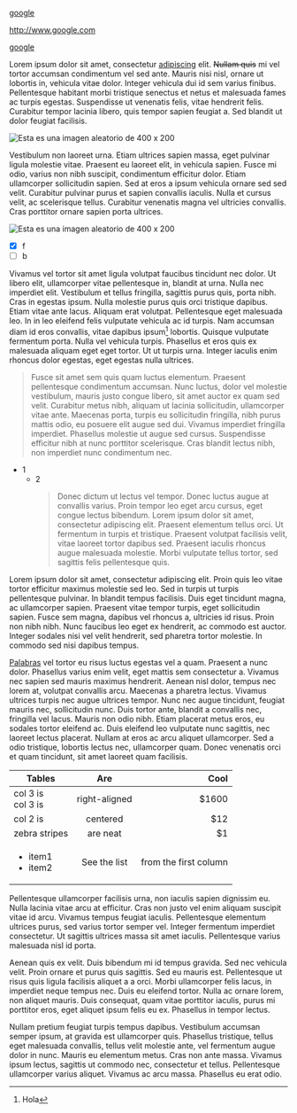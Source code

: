 [google](http://www.google.com)

<http://www.google.com>


[google][ggl]

[ggl]: http://www.google.com


<a id="top"></a>

Lorem ipsum dolor sit amet, consectetur <ins>adipiscing</ins> elit. <del>Nullam quis</del> mi vel tortor accumsan condimentum vel sed ante. Mauris nisi nisl, ornare ut lobortis in, vehicula vitae dolor. Integer vehicula dui id sem varius finibus. Pellentesque habitant morbi tristique senectus et netus et malesuada fames ac turpis egestas. Suspendisse ut venenatis felis, vitae hendrerit felis. Curabitur tempor lacinia libero, quis tempor sapien feugiat a. Sed blandit ut dolor feugiat facilisis.

![Esta es una imagen aleatorio de 400 x 200](http://lorempixel.com/400/200/)

Vestibulum non laoreet urna. Etiam ultrices sapien massa, eget pulvinar ligula molestie vitae. Praesent eu laoreet elit, in vehicula sapien. Fusce mi odio, varius non nibh suscipit, condimentum efficitur dolor. Etiam ullamcorper sollicitudin sapien. Sed at eros a ipsum vehicula ornare sed sed velit. Curabitur pulvinar purus et sapien convallis iaculis. Nulla et cursus velit, ac scelerisque tellus. Curabitur venenatis magna vel ultricies convallis. Cras porttitor ornare sapien porta ultrices.

![Esta es una imagen aleatorio de 400 x 200][randomImage]


[randomImage]: http://lorempixel.com/400/200/ 

- [x] f
- [ ] b

Vivamus vel tortor sit amet ligula volutpat faucibus tincidunt nec dolor. Ut libero elit, ullamcorper vitae pellentesque in, blandit at urna. Nulla nec imperdiet elit. Vestibulum et tellus fringilla, sagittis purus quis, porta nibh. Cras in egestas ipsum. Nulla molestie purus quis orci tristique dapibus. Etiam vitae ante lacus. Aliquam erat volutpat. Pellentesque eget malesuada leo. In in leo eleifend felis vulputate vehicula ac id turpis. Nam accumsan diam id eros convallis, vitae dapibus ipsum[^note] lobortis. Quisque vulputate fermentum porta. Nulla vel vehicula turpis. Phasellus et eros quis ex malesuada aliquam eget eget tortor. Ut ut turpis urna. Integer iaculis enim rhoncus dolor egestas, eget egestas nulla ultrices.

>Fusce sit amet sem quis quam luctus elementum. Praesent pellentesque condimentum accumsan. Nunc luctus, dolor vel molestie vestibulum, mauris justo congue libero, sit amet auctor ex quam sed velit. Curabitur metus nibh, aliquam ut lacinia sollicitudin, ullamcorper vitae ante. Maecenas porta, turpis eu sollicitudin fringilla, nibh purus mattis odio, eu posuere elit augue sed dui. Vivamus imperdiet fringilla imperdiet. Phasellus molestie ut augue sed cursus. Suspendisse efficitur nibh at nunc porttitor scelerisque. Cras blandit lectus nibh, non imperdiet nunc condimentum nec.

- 1
	* 2
		>Donec dictum ut lectus vel tempor. Donec luctus augue at convallis varius. Proin tempor leo eget arcu cursus, eget congue lectus bibendum. Lorem ipsum dolor sit amet, consectetur adipiscing elit. Praesent elementum tellus orci. Ut fermentum in turpis et tristique. Praesent volutpat facilisis velit, vitae laoreet tortor dapibus sed. Praesent iaculis rhoncus augue malesuada molestie. Morbi vulputate tellus tortor, sed sagittis felis pellentesque quis.

Lorem ipsum dolor sit amet, consectetur adipiscing elit. Proin quis leo vitae tortor efficitur maximus molestie sed leo. Sed in turpis ut turpis pellentesque pulvinar. In blandit tempus facilisis. Duis eget tincidunt magna, ac ullamcorper sapien. Praesent vitae tempor turpis, eget sollicitudin sapien. Fusce sem magna, dapibus vel rhoncus a, ultricies id risus. Proin non nibh nibh. Nunc faucibus leo eget ex hendrerit, ac commodo est auctor. Integer sodales nisi vel velit hendrerit, sed pharetra tortor molestie. In commodo sed nisi dapibus tempus.


[Palabras](#top) vel tortor eu risus luctus egestas vel a quam. Praesent a nunc dolor. Phasellus varius enim velit, eget mattis sem consectetur a. Vivamus nec sapien sed mauris maximus hendrerit. Aenean nisl dolor, tempus nec lorem at, volutpat convallis arcu. Maecenas a pharetra lectus. Vivamus ultrices turpis nec augue ultrices tempor. Nunc nec augue tincidunt, feugiat mauris nec, sollicitudin nunc. Duis tortor ante, blandit a convallis nec, fringilla vel lacus. Mauris non odio nibh. Etiam placerat metus eros, eu sodales tortor eleifend ac. Duis eleifend leo vulputate nunc sagittis, nec laoreet lectus placerat. Nullam at eros ac arcu aliquet ullamcorper. Sed a odio tristique, lobortis lectus nec, ullamcorper quam. Donec venenatis orci et quam tincidunt, sit amet laoreet quam facilisis.

| Tables        | Are           | Cool  |
| ------------- |:-------------:| -----:|
| col 3 is </br> col 3 is     | right-aligned | $1600 |
| col 2 is      | centered      |   $12 |
| zebra stripes | are neat      |    $1 |
| <ul><li>item1</li><li>item2</li></ul>| See the list | from the first column|

Pellentesque ullamcorper facilisis urna, non iaculis sapien dignissim eu. Nulla lacinia vitae arcu at efficitur. Cras non justo vel enim aliquam suscipit vitae id arcu. Vivamus tempus feugiat iaculis. Pellentesque elementum ultrices purus, sed varius tortor semper vel. Integer fermentum imperdiet consectetur. Ut sagittis ultrices massa sit amet iaculis. Pellentesque varius malesuada nisl id porta.

Aenean quis ex velit. Duis bibendum mi id tempus gravida. Sed nec vehicula velit. Proin ornare et purus quis sagittis. Sed eu mauris est. Pellentesque ut risus quis ligula facilisis aliquet a a orci. Morbi ullamcorper felis lacus, in imperdiet neque tempus nec. Duis eu eleifend tortor. Nulla ac ornare lorem, non aliquet mauris. Duis consequat, quam vitae porttitor iaculis, purus mi porttitor eros, eget aliquet ipsum felis eu ex. Phasellus in tempor lectus.

Nullam pretium feugiat turpis tempus dapibus. Vestibulum accumsan semper ipsum, at gravida est ullamcorper quis. Phasellus tristique, tellus eget malesuada convallis, tellus velit molestie ante, vel fermentum augue dolor in nunc. Mauris eu elementum metus. Cras non ante massa. Vivamus ipsum lectus, sagittis ut commodo nec, consectetur et tellus. Pellentesque ullamcorper varius aliquet. Vivamus ac arcu massa. Phasellus eu erat odio.

[^note]: Hola